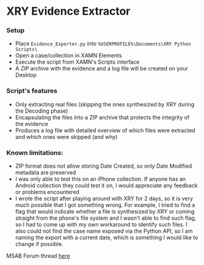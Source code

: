 # XRY Evidence Extractor


### Setup
- Place `Evidence_Exporter.py` into `%USERPROFILE%\Documents\XRY Python Scripts\`
- Open a case/collection in XAMN Elements
- Execute the script from XAMN's Scripts interface
- A ZIP archive with the evidence and a log file will be created on your Desktop

### Script's features
- Only extracting real files (skipping the ones synthesized by XRY during the Decoding phase)
- Encapsulating the files into a ZIP archive that protects the integrity of the evidence
- Produces a log file with detailed overview of which files were extracted and which ones were skipped (and why)

### Known limitations:
- ZIP format does not allow storing Date Created, so only Date Modified metadata are preserved
- I was only able to test this on an iPhone collection. If anyone has an Android collection they could test it on, I would appreciate any feedback or problems encountered
- I wrote the script after playing around with XRY for 2 days, so it is very much possible that I got something wrong. For example, I tried to find a flag that would indicate whether a file is synthesized by XRY or coming straight from the phone's file system and I wasn't able to find such flag, so I had to come up with my own workaround to identify such files. I also could not find the case name exposed via the Python API, so I am naming the export with a current date, which is something I would like to change if possible.

MSAB Forum thread [here](https://forum.msab.com/viewtopic.php?id=2582)
